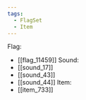 ```yaml
---
tags:
  - FlagSet
  - Item
---
```

Flag:
- [[flag_11459]]
Sound:
- [[sound_17]]
- [[sound_43]]
- [[sound_44]]
Item:
- [[item_733]]

